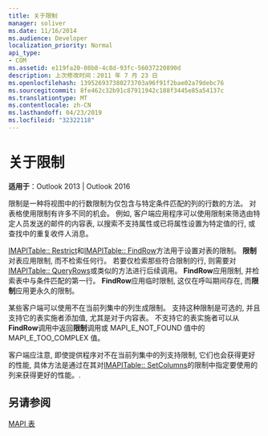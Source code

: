 ```yaml
---
title: 关于限制
manager: soliver
ms.date: 11/16/2014
ms.audience: Developer
localization_priority: Normal
api_type:
- COM
ms.assetid: e119fa20-08b8-4c8d-93fc-56037220890d
description: 上次修改时间：2011 年 7 月 23 日
ms.openlocfilehash: 139526937380273703a96f91f2bae02a79debc76
ms.sourcegitcommit: 8fe462c32b91c87911942c188f3445e85a54137c
ms.translationtype: MT
ms.contentlocale: zh-CN
ms.lasthandoff: 04/23/2019
ms.locfileid: "32322118"
---
```

# <a name="about-restrictions"></a>关于限制

  
  
**适用于**：Outlook 2013 | Outlook 2016 
  
限制是一种将视图中的行数限制为仅包含与特定条件匹配的列的行数的方法。 对表格使用限制有许多不同的机会。 例如, 客户端应用程序可以使用限制来筛选由特定人员发送的邮件的内容表, 以搜索不支持属性或已将属性设置为特定值的行, 或查找中的重复收件人消息。 
  
[IMAPITable:: Restrict](imapitable-restrict.md)和[IMAPITable:: FindRow](imapitable-findrow.md)方法用于设置对表的限制。 **限制**对表应用限制, 而不检索任何行。 若要仅检索那些符合限制的行, 则需要对[IMAPITable:: QueryRows](imapitable-queryrows.md)或类似的方法进行后续调用。 **FindRow**应用限制, 并检索表中与条件匹配的第一行。 **FindRow**应用临时限制, 这仅在呼叫期间存在, 而**限制**应用更永久的限制。 
  
某些客户端可以使用不在当前列集中的列生成限制。 支持这种限制是可选的, 并且支持它的表实施者添加值, 尤其是对于内容表。 不支持它的表实施者可以从**FindRow**调用中返回**限制**调用或 MAPI_E_NOT_FOUND 值中的 MAPI_E_TOO_COMPLEX 值。 
  
客户端应注意, 即使提供程序对不在当前列集中的列支持限制, 它们也会获得更好的性能, 具体方法是通过在其对[IMAPITable:: SetColumns](imapitable-setcolumns.md)的限制中指定要使用的列来获得更好的性能。.
  
## <a name="see-also"></a>另请参阅



[MAPI 表](mapi-tables.md)

